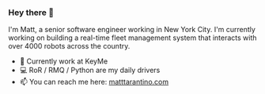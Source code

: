 ### Hey there 👋

I'm Matt, a senior software engineer working in New York City. I'm currently working on building a real-time fleet management system that interacts with over 4000 robots across the country.


- 🤖 Currently work at KeyMe
- 💻 RoR / RMQ / Python are my daily drivers
- 📫 You can reach me here: [matttarantino.com](https://matttarantino.com)
